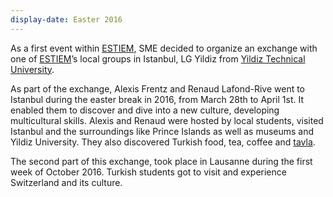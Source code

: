 ```yaml
---
display-date: Easter 2016
---
```

As a first event within [ESTIEM][1], 
SME decided to organize an exchange with one of [ESTIEM][1]’s local groups in Istanbul, 
LG Yildiz from [Yildiz Technical University](http://www.yildiz.edu.tr/en/).

As part of the exchange, Alexis Frentz and Renaud Lafond-Rive went to Istanbul during the easter break in 2016,
 from March 28th to April 1st. 
It enabled them to discover and dive into a new culture, developing multicultural skills. Alexis and Renaud were hosted by local students, 
 visited Istanbul and the surroundings like Prince Islands as well as museums and Yildiz University. 
 They also discovered Turkish food, tea, coffee and [tavla](https://en.wikipedia.org/wiki/Tables_(board_game)#Turkey).
 
 The second part of this exchange, took place in Lausanne during the first week of October 2016. 
 Turkish students got to visit and experience Switzerland and its culture.

[1]: https://www.estiem.org/